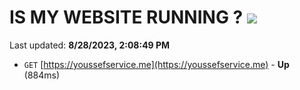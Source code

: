 # IS MY WEBSITE RUNNING ? [![](https://img.shields.io/static/v1?label=Sponsor&message=%E2%9D%A4&logo=GitHub&color=%23fe8e86)](https://github.com/sponsors/<username>)

Last updated: **8/28/2023, 2:08:49 PM**

- `GET` [https://youssefservice.me](https://youssefservice.me) - **Up** (884ms)
